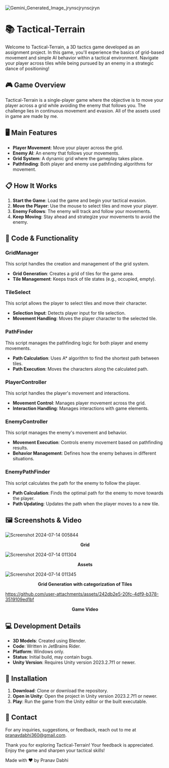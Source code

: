 ![Gemini_Generated_Image_jrynscjrynscjryn](https://github.com/user-attachments/assets/7e74ea13-d60f-49a9-829d-e3c807e12391)
# 📚 Tactical-Terrain

Welcome to Tactical-Terrain, a 3D tactics game developed as an assignment project. In this game, you'll experience the basics of grid-based movement and simple AI behavior within a tactical environment. Navigate your player across tiles while being pursued by an enemy in a strategic dance of positioning!

## 🎮 Game Overview
Tactical-Terrain is a single-player game where the objective is to move your player across a grid while avoiding the enemy that follows you. The challenge lies in continuous movement and evasion. All of the assets used in game are made by me.

## 🖥️ Main Features
- **Player Movement**: Move your player across the grid.
- **Enemy AI**: An enemy that follows your movements.
- **Grid System**: A dynamic grid where the gameplay takes place.
- **Pathfinding**: Both player and enemy use pathfinding algorithms for movement.

## 📋 How It Works
1. **Start the Game**: Load the game and begin your tactical evasion.
2. **Move the Player**: Use the mouse to select tiles and move your player.
3. **Enemy Follows**: The enemy will track and follow your movements.
4. **Keep Moving**: Stay ahead and strategize your movements to avoid the enemy.

## 📄 Code & Functionality

### GridManager

This script handles the creation and management of the grid system.

* **Grid Generation**: Creates a grid of tiles for the game area.
* **Tile Management**: Keeps track of tile states (e.g., occupied, empty).

### TileSelect

This script allows the player to select tiles and move their character.

* **Selection Input**: Detects player input for tile selection.
* **Movement Handling**: Moves the player character to the selected tile.

### PathFinder

This script manages the pathfinding logic for both player and enemy movements.

* **Path Calculation**: Uses A* algorithm to find the shortest path between tiles.
* **Path Execution**: Moves the characters along the calculated path.

### PlayerController

This script handles the player's movement and interactions.

* **Movement Control**: Manages player movement across the grid.
* **Interaction Handling**: Manages interactions with game elements.

### EnemyController

This script manages the enemy's movement and behavior.

* **Movement Execution**: Controls enemy movement based on pathfinding results.
* **Behavior Management**: Defines how the enemy behaves in different situations.

### EnemyPathFinder

This script calculates the path for the enemy to follow the player.

* **Path Calculation**: Finds the optimal path for the enemy to move towards the player.
* **Path Updating**: Updates the path when the player moves to a new tile.

## 🖼️ Screenshots & Video

![Screenshot 2024-07-14 005844](https://github.com/user-attachments/assets/6feafff2-318a-49b2-864d-c2ca9b5de9bd)
<p align="center">
  <strong>Grid</strong>
</p>

![Screenshot 2024-07-14 011304](https://github.com/user-attachments/assets/29861dfd-c330-4bb7-82d0-bf5b565e8d36)
<p align="center">
  <strong>Assets</strong>
</p>

![Screenshot 2024-07-14 011345](https://github.com/user-attachments/assets/e38d53a7-afee-4b7f-85a0-161d3f310bbf)
<p align="center">
  <strong>Grid Generation with categorization of Tiles</strong>
</p>

https://github.com/user-attachments/assets/242db2e5-20fc-4df9-b378-3519109ed1bf
<p align="center">
  <strong>Game Video</strong>
</p>


## 💻 Development Details
- **3D Models**: Created using Blender.
- **Code**: Written in JetBrains Rider.
- **Platform**: Windows only.
- **Status**: Initial build, may contain bugs.
- **Unity Version**: Requires Unity version 2023.2.7f1 or newer.

## 🚀 Installation
1. **Download**: Clone or download the repository.
2. **Open in Unity**: Open the project in Unity version 2023.2.7f1 or newer.
3. **Play**: Run the game from the Unity editor or the built executable.

## 📝 Contact
For any inquiries, suggestions, or feedback, reach out to me at pranavdabhi360@gmail.com.

Thank you for exploring Tactical-Terrain! Your feedback is appreciated. Enjoy the game and sharpen your tactical skills!

Made with ❤️ by Pranav Dabhi
